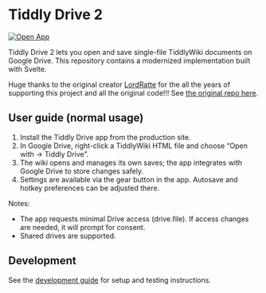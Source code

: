 # Tiddly Drive 2

[![Open App](https://img.shields.io/badge/Open%20App-tiddlydrive.tonyneuhold.com-0a7250?style=for-the-badge&logo=google-chrome&logoColor=white)](https://tiddlydrive.tonyneuhold.com)

Tiddly Drive 2 lets you open and save single-file TiddlyWiki documents on Google Drive. This repository contains a modernized implementation built with Svelte.

Huge thanks to the original creator [LordRatte](https://github.com/LordRatte) for the all the years of supporting this project and all the original code!!! See [the original repo here](https://github.com/tiddlydrive/tiddlydrive.github.io).

## User guide (normal usage)

1. Install the Tiddly Drive app from the production site.
2. In Google Drive, right-click a TiddlyWiki HTML file and choose “Open with → Tiddly Drive”.
3. The wiki opens and manages its own saves; the app integrates with Google Drive to store changes safely.
4. Settings are available via the gear button in the app. Autosave and hotkey preferences can be adjusted there.

Notes:

- The app requests minimal Drive access (drive.file). If access changes are needed, it will prompt for consent.
- Shared drives are supported.

## Development

See the [development guide](./docs/development.md) for setup and testing instructions.
